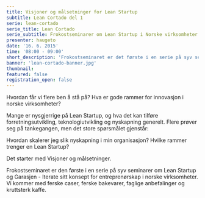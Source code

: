 ```yaml
---
title: Visjoner og målsetninger for Lean Startup 
subtitle: Lean Cortado del 1
serie: lean-cortado
serie_title: Lean Cortado
serie_subtitle: Frokostseminarer om Lean Startup i Norske virksomheter
presenter: haugeto
date: '16. 6. 2015'
time: '08:00 - 09:00'
short_description: 'Frokostseminaret er det første i en serie på syv seminarer om Lean Startup og Garasjen - Iterate sitt konsept for entreprenørskap i norske virksomheter. Vi kommer med ferske caser, ferske bakevarer, faglige anbefalinger og kruttsterk kaffe.'
banner: 'lean-cortado-banner.jpg'
thumbnail: 
featured: false
registration_open: false
---
```


Hvordan får vi flere ben å stå på? Hva er gode rammer for innovasjon i norske virksomheter?

Mange er nysgjerrige på Lean Startup, og hva det kan tilføre forretningsutvikling, teknologiutvikling og nyskapning generelt. Flere prøver seg på tankegangen, men det store spørsmålet gjenstår:

Hvordan skalerer jeg slik nyskapning i min organisasjon? Hvilke rammer trenger en Lean Startup?

Det starter med Visjoner og målsetninger.

Frokostseminaret er den første i en serie på syv seminarer om Lean Startup og Garasjen - Iterate sitt konsept for entreprenørskap i norske virksomheter. Vi kommer med ferske caser, ferske bakevarer, faglige anbefalinger og kruttsterk kaffe.